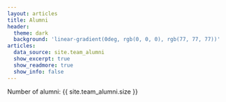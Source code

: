 ```yaml
---
layout: articles
title: Alumni
header:
  theme: dark
  background: 'linear-gradient(0deg, rgb(0, 0, 0), rgb(77, 77, 77))' 
articles:
  data_source: site.team_alumni
  show_excerpt: true
  show_readmore: true
  show_info: false  
---
```


Number of alumni: {{ site.team_alumni.size }}